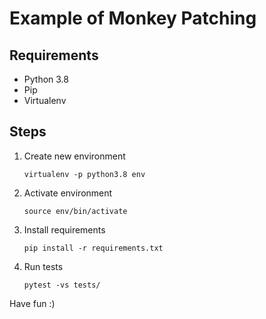 # Example of Monkey Patching

## Requirements

- Python 3.8
- Pip
- Virtualenv

## Steps

1. Create new environment

   `virtualenv -p python3.8 env`

2. Activate environment

   `source env/bin/activate`

3. Install requirements

   `pip install -r requirements.txt`

4. Run tests

   `pytest -vs tests/`

Have fun :)
